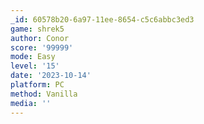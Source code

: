 ```yaml
---
_id: 60578b20-6a97-11ee-8654-c5c6abbc3ed3
game: shrek5
author: Conor
score: '99999'
mode: Easy
level: '15'
date: '2023-10-14'
platform: PC
method: Vanilla
media: ''
---
```


